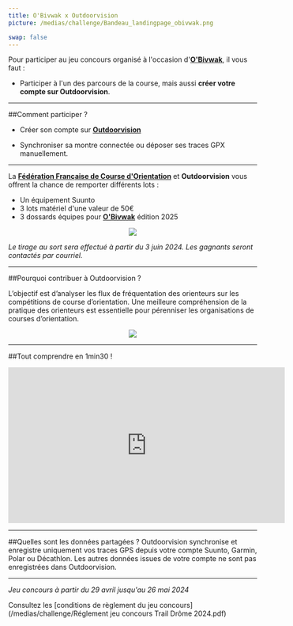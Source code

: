 ```yaml
---
title: O'Bivwak x Outdoorvision
picture: /medias/challenge/Bandeau_landingpage_obivwak.png

swap: false
---
```


Pour participer au jeu concours organisé à l'occasion d'**[O'Bivwak](https://obivwak.net/)**, il vous faut :

- Participer à l'un des parcours de la course, mais aussi **créer votre compte sur Outdoorvision**.

---

##Comment participer ?

- Créer son compte sur **[Outdoorvision](https://staging-auth.outdoorvision.fr/auth/realms/PRNSN/protocol/openid-connect/registrations?client_id=back1-outdoorgeovision-prnsn&response_type=code&redirect_uri=https://staging-back.outdoorvision.fr/auth/done/&scope=openid)**

- Synchroniser sa montre connectée ou déposer ses traces GPX manuellement.
  
<participate></participate>

---

La **[Fédération Française de Course d'Orientation](https://www.ffcorientation.fr/)** et **Outdoorvision** vous offrent la chance de remporter différents lots : 

- Un équipement Suunto 
- 3 lots matériel d'une valeur de 50€
- 3 dossards équipes pour **[O'Bivwak](https://obivwak.net/)** édition 2025 
  
<p align="center">
  <img src="/medias/challenge/banniere_lots_obivwak.png">
</p>


*Le tirage au sort sera effectué à partir du 3 juin 2024. Les gagnants seront contactés par courriel.*

------

##Pourquoi contribuer à Outdoorvision ?


L’objectif est d’analyser les flux de fréquentation des orienteurs sur les compétitions de course d’orientation. Une meilleure compréhension de la pratique des orienteurs est essentielle pour pérenniser les organisations de courses d’orientation.

<p align="center">
  <img src="/medias/challenge/Contribue_obivwak.png">
</p>

------

##Tout comprendre en 1min30 !
<p align="center">
<iframe width="560" height="315" src="https://www.youtube.com/embed/Sua7VDlhBs4" title="YouTube video player" frameborder="0" allow="accelerometer; autoplay; clipboard-write; encrypted-media; gyroscope; picture-in-picture" allowfullscreen></iframe>
</p>


---

##Quelles sont les données partagées ?
Outdoorvision synchronise et enregistre uniquement vos traces GPS depuis votre compte Suunto, Garmin, Polar ou Décathlon. Les autres données issues de votre compte ne sont pas enregistrées dans Outdoorvision.

---

*Jeu concours à partir du 29 avril jusqu'au 26 mai 2024* 

Consultez les [conditions de règlement du jeu concours](/medias/challenge/Réglement jeu concours Trail Drôme 2024.pdf)
<p></p>




